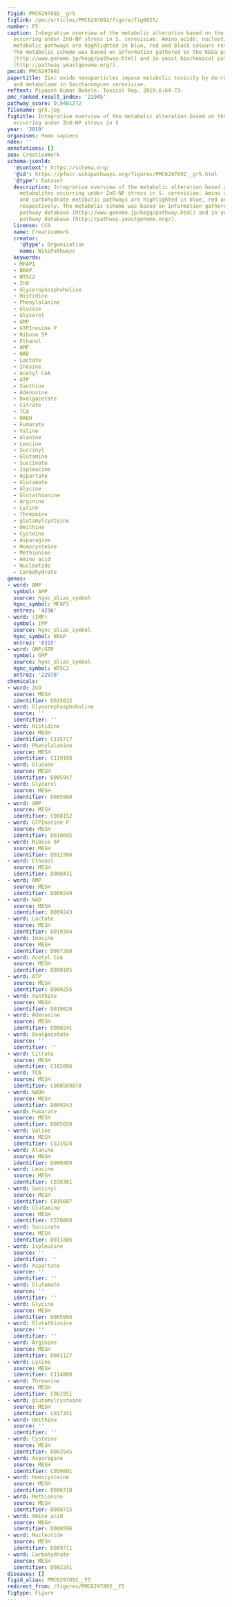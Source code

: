 ```yaml
---
figid: PMC6297892__gr5
figlink: /pmc/articles/PMC6297892/figure/fig0025/
number: F5
caption: Integrative overview of the metabolic alteration based on the assigned metabolites
  occurring under ZnO-NP stress in S. cerevisiae. Amino acids, nucleotide and carbohydrate
  metabolic pathways are highlighted in blue, red and black colours respectively.
  The metabolic scheme was based on information gathered in the KEGG pathway database
  (http://www.genome.jp/kegg/pathway.html) and in yeast biochemical pathway database
  (http://pathway.yeastgenome.org/).
pmcid: PMC6297892
papertitle: Zinc oxide nanoparticles impose metabolic toxicity by de-regulating proteome
  and metabolome in Saccharomyces cerevisiae.
reftext: Piyoosh Kumar Babele. Toxicol Rep. 2019;6:64-73.
pmc_ranked_result_index: '21945'
pathway_score: 0.9481272
filename: gr5.jpg
figtitle: Integrative overview of the metabolic alteration based on the assigned metabolites
  occurring under ZnO-NP stress in S
year: '2019'
organisms: Homo sapiens
ndex: ''
annotations: []
seo: CreativeWork
schema-jsonld:
  '@context': https://schema.org/
  '@id': https://pfocr.wikipathways.org/figures/PMC6297892__gr5.html
  '@type': Dataset
  description: Integrative overview of the metabolic alteration based on the assigned
    metabolites occurring under ZnO-NP stress in S. cerevisiae. Amino acids, nucleotide
    and carbohydrate metabolic pathways are highlighted in blue, red and black colours
    respectively. The metabolic scheme was based on information gathered in the KEGG
    pathway database (http://www.genome.jp/kegg/pathway.html) and in yeast biochemical
    pathway database (http://pathway.yeastgenome.org/).
  license: CC0
  name: CreativeWork
  creator:
    '@type': Organization
    name: WikiPathways
  keywords:
  - MFAP1
  - BRAP
  - NT5C2
  - ZnO
  - Glycerophosphoholine
  - Histidine
  - Phenylalanine
  - Glucose
  - Glycerol
  - GMP
  - GTPInosine P
  - Ribose 5P
  - Ethanol
  - AMP
  - NAD
  - Lactate
  - Inosine
  - Acetyl CoA
  - ATP
  - Xanthine
  - Adenosine
  - Oxalgacetate
  - Citrate
  - TCA
  - NADH
  - Fumarate
  - Valine
  - Alanine
  - Leucine
  - Succinyl
  - Glutamine
  - Succinate
  - Ispleucine
  - Aspartate
  - Glutamate
  - Glycine
  - Glutathionine
  - Arginine
  - Lysine
  - Threonine
  - glutamylcysteine
  - Omithine
  - Cysteine
  - Asparagine
  - Homocysteine
  - Methionine
  - Amino acid
  - Nucleotide
  - Carbohydrate
genes:
- word: AMP
  symbol: AMP
  source: hgnc_alias_symbol
  hgnc_symbol: MFAP1
  entrez: '4236'
- word: (IMP)
  symbol: IMP
  source: hgnc_alias_symbol
  hgnc_symbol: BRAP
  entrez: '8315'
- word: GMP/GTP
  symbol: GMP
  source: hgnc_alias_symbol
  hgnc_symbol: NT5C2
  entrez: '22978'
chemicals:
- word: ZnO
  source: MESH
  identifier: D015032
- word: Glycerophosphoholine
  source: ''
  identifier: ''
- word: Histidine
  source: MESH
  identifier: C115717
- word: Phenylalanine
  source: MESH
  identifier: C119108
- word: Glucose
  source: MESH
  identifier: D005947
- word: Glycerol
  source: MESH
  identifier: D005990
- word: GMP
  source: MESH
  identifier: C068152
- word: GTPInosine P
  source: MESH
  identifier: D010695
- word: Ribose 5P
  source: MESH
  identifier: D012266
- word: Ethanol
  source: MESH
  identifier: D000431
- word: AMP
  source: MESH
  identifier: D000249
- word: NAD
  source: MESH
  identifier: D009243
- word: Lactate
  source: MESH
  identifier: D019344
- word: Inosine
  source: MESH
  identifier: D007288
- word: Acetyl CoA
  source: MESH
  identifier: D000105
- word: ATP
  source: MESH
  identifier: D000255
- word: Xanthine
  source: MESH
  identifier: D019820
- word: Adenosine
  source: MESH
  identifier: D000241
- word: Oxalgacetate
  source: ''
  identifier: ''
- word: Citrate
  source: MESH
  identifier: C102006
- word: TCA
  source: MESH
  identifier: C000589078
- word: NADH
  source: MESH
  identifier: D009243
- word: Fumarate
  source: MESH
  identifier: D005650
- word: Valine
  source: MESH
  identifier: C521924
- word: Alanine
  source: MESH
  identifier: D000409
- word: Leucine
  source: MESH
  identifier: C038361
- word: Succinyl
  source: MESH
  identifier: C035687
- word: Glutamine
  source: MESH
  identifier: C578860
- word: Succinate
  source: MESH
  identifier: D013386
- word: Ispleucine
  source: ''
  identifier: ''
- word: Aspartate
  source: ''
  identifier: ''
- word: Glutamate
  source: ''
  identifier: ''
- word: Glycine
  source: MESH
  identifier: D005998
- word: Glutathionine
  source: ''
  identifier: ''
- word: Arginine
  source: MESH
  identifier: D001127
- word: Lysine
  source: MESH
  identifier: C114808
- word: Threonine
  source: MESH
  identifier: C061951
- word: glutamylcysteine
  source: MESH
  identifier: C017341
- word: Omithine
  source: ''
  identifier: ''
- word: Cysteine
  source: MESH
  identifier: D003545
- word: Asparagine
  source: MESH
  identifier: C050801
- word: Homocysteine
  source: MESH
  identifier: D006710
- word: Methionine
  source: MESH
  identifier: D008715
- word: Amino acid
  source: MESH
  identifier: D000596
- word: Nucleotide
  source: MESH
  identifier: D009711
- word: Carbohydrate
  source: MESH
  identifier: D002241
diseases: []
figid_alias: PMC6297892__F5
redirect_from: /figures/PMC6297892__F5
figtype: Figure
---
```


